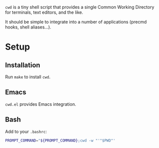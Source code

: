 `cwd` is a tiny shell script that provides a single Common Working Directory
for terminals, text editors, and the like.

It should be simple to integrate into a number of applications (precmd hooks,
shell aliases...).

# Setup

## Installation
Run `make` to install `cwd`.

## Emacs
`cwd.el` provides Emacs integration.

## Bash
Add to your `.bashrc`:
``` bash
PROMPT_COMMAND="${PROMPT_COMMAND};cwd -w "'"$PWD"'
```
